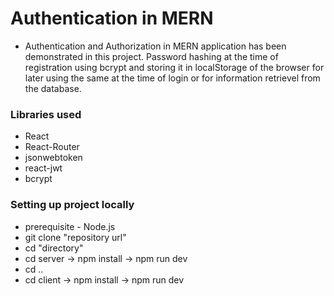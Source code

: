 # Authentication in MERN

* Authentication and Authorization in MERN application has been demonstrated in this project. Password hashing at the time of registration using bcrypt and storing it in localStorage of the browser for later using the same at the time of login or for information retrievel from the database.
  

### Libraries used

* React
* React-Router
* jsonwebtoken
* react-jwt
* bcrypt

### Setting up project locally

* prerequisite - Node.js
* git clone "repository url"
* cd "directory"
* cd server -> npm install -> npm run dev
* cd ..
* cd client -> npm install -> npm run dev
